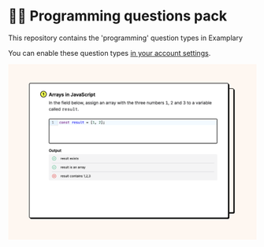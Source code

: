 # 👩‍💻 Programming questions pack

This repository contains the 'programming' question types in Examplary

You can enable these question types [in your account settings](https://app.examplary.ai/account/question-types).

![Preview](javascript/preview.png)
